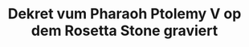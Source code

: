 ---
layout: quote
permalink: /lb/
langtag: lb
type: modern
script: Latn
langName: Lëtzebuergesch
englishLangName: Luxembourgish
title: Dekret vum Pharaoh Ptolemy V op dem Rosetta Stone graviert
quote: Kopien vun dësem Dekret ginn an Hieroglyphen, Demotic, an Griichesch op Basaltschiewer geschnidde an an déi éischt, zweet a drëtt Ordnung Tempelen niewent der Statu vum Ptolemy, dem ëmmerliewenden Gott, gesat.
reference: Dekreten vun Ptolemy V op dem Rosetta Stone, 196 v. Chr., British Museum.
imageAlt: Mënz mat dem Gesiicht vum Ptolemy V
selectAriaLabel: Sprooch auswielen
buttonRandom: Zoufall
direction: ltr
---